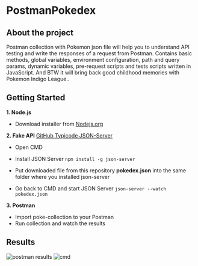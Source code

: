 # PostmanPokedex

## **About the project**

Postman collection with Pokemon json file will help you to understand API testing and write the responses of a request from Postman. Contains basic methods, global variables, environment configuration, path and query params, dynamic variables, pre-request scripts and tests scripts written in JavaScript. And BTW it will bring back good childhood memories with Pokemon Indigo League..


## **Getting Started**

**1. Node.js**
- Download installer from [Nodejs.org](https://nodejs.org/)

**2. Fake API** [GitHub Typicode JSON-Server](https://github.com/typicode/json-server#getting-started)
- Open CMD
- Install JSON Server
``npm install -g json-server``

- Put downloaded file from this repository **pokedex.json** into the same folder where you installed json-server

- Go back to CMD and start JSON Server
``json-server --watch pokedex.json``

**3. Postman**
- Import poke-collection to your Postman
- Run collection and watch the results


## **Results**
![postman results](https://user-images.githubusercontent.com/77629708/166320089-a20ea192-f2d6-484e-9833-6673afd43244.PNG)
![cmd](https://user-images.githubusercontent.com/77629708/166320096-111797d7-b465-41e0-bc9d-4d4f04e0ca3e.PNG)
